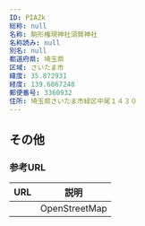 ```yaml
---
ID: PIAZk
総称: null
名称: 駒形権現神社須賀神社
名称読み: null
別名: null
都道府県: 埼玉県
区域: さいたま市
緯度: 35.872931
経度: 139.6867248
郵便番号: 3360932
住所: 埼玉県さいたま市緑区中尾１４３０
---
```


## その他

### 参考URL

| URL | 説明          |
| --- | ------------- |
|     | OpenStreetMap |
